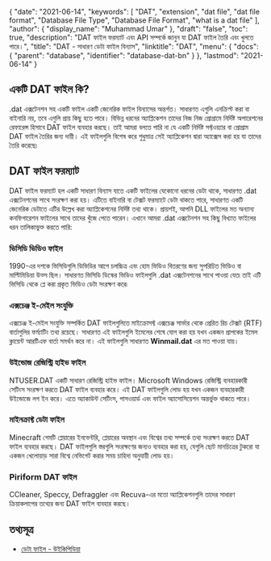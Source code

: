 {
  "date": "2021-06-14",
  "keywords": [
    "DAT",
    "extension",
    "dat file",
    "dat file format",
    "Database File Type",
    "Database File Format",
    "what is a dat file"
  ],
  "author": {
    "display_name": "Muhammad Umar"
  },
  "draft": "false",
  "toc": true,
  "description": "DAT ফাইল ফরম্যাট এবং API সম্পর্কে জানুন যা DAT ফাইল তৈরি এবং খুলতে পারে।",
  "title": "DAT - সাধারণ ডেটা ফাইল বিন্যাস",
  "linktitle": "DAT",
  "menu": {
    "docs": {
      "parent": "database",
      "identifier": "database-dat-bn"
    }
  },
  "lastmod": "2021-06-14"
}

## একটি DAT ফাইল কি?
.dat এক্সটেনশন সহ একটি ফাইল একটি জেনেরিক ফাইল বিন্যাসের অন্তর্গত। সাধারণত এগুলি এনক্রিপ্ট করা বা বাইনারি নয়, তবে এগুলি প্রায় কিছু হতে পারে। বিভিন্ন ধরনের অ্যাপ্লিকেশন তাদের নিজ নিজ প্রোগ্রামে নির্দিষ্ট অপারেশনের রেফারেন্স হিসাবে DAT ফাইল ব্যবহার করছে। তাই আমরা বলতে পারি না যে একটি নির্দিষ্ট সফ্টওয়্যার বা প্রোগ্রাম DAT ফাইল তৈরির জন্য দায়ী। এই ফাইলগুলি বিশেষ করে শুধুমাত্র সেই অ্যাপ্লিকেশন দ্বারা অ্যাক্সেস করা হয় যা তাদের তৈরি করেছে৷


## DAT ফাইল ফরম্যাট
DAT ফাইল ফরম্যাট হল একটি সাধারণ বিন্যাস যাতে একটি ফাইলের যেকোনো ধরনের ডেটা থাকে, সাধারণত .dat এক্সটেনশনের সাথে সংরক্ষণ করা হয়। এটিতে বাইনারি বা টেক্সট ফরম্যাটে ডেটা থাকতে পারে, সাধারণত একটি জেনেরিক ডেটাতে এটির উল্লেখ করা অ্যাপ্লিকেশনের নির্দিষ্ট তথ্য থাকে। প্রায়শই, আপনি DLL ফাইলের মত অন্যান্য কনফিগারেশন ফাইলের সাথে তাদের খুঁজে পেতে পারেন। এখানে আমরা .dat এক্সটেনশন সহ কিছু বিখ্যাত ফাইলের ধরন তালিকাভুক্ত করতে পারি:

### ভিসিডি ভিডিও ফাইল
1990-এর দশকে ভিসিডিগুলি ডিভিডির আগে চলচ্চিত্র এবং হোম ভিডিও বিতরণের জন্য সুপরিচিত ভিডিও বা মাল্টিমিডিয়া উত্স ছিল। সাধারণত ভিসিডি ডিস্কের ভিডিও ফাইলগুলি .dat এক্সটেনশনের সাথে পাওয়া যেত৷ তাই এটি ভিসিডি থেকে প্লে করা প্রকৃত ভিডিও ডেটা সংরক্ষণ করে৷
### এক্সচেঞ্জ ই-মেইল সংযুক্তি
এক্সচেঞ্জ ই-মেইল সংযুক্তি সম্পর্কিত DAT ফাইলগুলিতে মাইক্রোসফ্ট এক্সচেঞ্জ সার্ভার থেকে প্রেরিত রিচ টেক্সট (RTF) বার্তাগুলির ফর্ম্যাটিং তথ্য রয়েছে। সাধারণত এই ফাইলগুলি ইমেলের শেষে যোগ করা হয় যখন একজন প্রাপকের ইমেল ক্লায়েন্ট আরটিএফ বার্তা সমর্থন করে না। এই ফাইলগুলি সাধারণত **Winmail.dat** এর মত পাওয়া যায়।
### উইন্ডোজ রেজিস্ট্রি হাইভ ফাইল
NTUSER.DAT একটি সাধারণ রেজিস্ট্রি হাইভ ফাইল। Microsoft Windows রেজিস্ট্রি ব্যবহারকারী সেটিংস সংরক্ষণ করতে DAT ফাইল ব্যবহার করে। এই DAT ফাইলগুলি লোড হয় যখন একজন ব্যবহারকারী উইন্ডোজে লগ ইন করে। এতে অ্যাকাউন্ট সেটিংস, পাসওয়ার্ড এবং ফাইল অ্যাসোসিয়েশন অন্তর্ভুক্ত থাকতে পারে।
### মাইনক্রাফ্ট ডেটা ফাইল
Minecraft গেমটি প্লেয়ারের ইনভেন্টরি, প্লেয়ারের অবস্থান এবং বিশ্বের তথ্য সম্পর্কে তথ্য সংরক্ষণ করতে DAT ফাইল ব্যবহার করছে। DAT ফাইলগুলি স্তরগুলি সংরক্ষণের জন্যও ব্যবহার করা হয়, যেগুলি ছোট মানচিত্রের টুকরো যা একজন খেলোয়াড় সারা বিশ্বে নেভিগেট করার সময় চাহিদা অনুযায়ী লোড হয়।
### Piriform DAT ফাইল
CCleaner, Speccy, Defraggler এবং Recuva-এর মতো অ্যাপ্লিকেশনগুলি তাদের সাধারণ ক্রিয়াকলাপের তথ্যের জন্য DAT ফাইল ব্যবহার করছে।




## তথ্যসূত্র ##

* [ডেটা ফাইল - উইকিপিডিয়া](https://en.wikipedia.org/wiki/Data_file)


